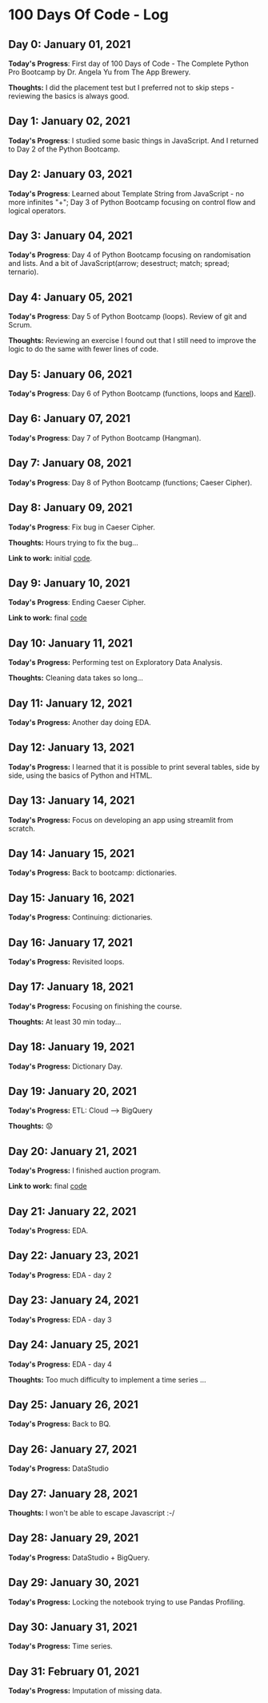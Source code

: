 # 100 Days Of Code - Log

## Day 0: January 01, 2021

**Today's Progress**: First day of 100 Days of Code - The Complete Python Pro Bootcamp by Dr. Angela Yu from The App Brewery.

**Thoughts:** I did the placement test but I preferred not to skip steps - reviewing the basics is always good.

## Day 1: January 02, 2021

**Today's Progress**: I studied some basic things in JavaScript. And I returned to Day 2 of the Python Bootcamp.

## Day 2: January 03, 2021

**Today's Progress**: Learned about Template String from JavaScript - no more infinites "+"; Day 3 of Python Bootcamp focusing on control flow and logical operators.

## Day 3: January 04, 2021

**Today's Progress**: Day 4 of Python Bootcamp focusing on randomisation and lists. And a bit of JavaScript(arrow; desestruct; match; spread; ternario).

## Day 4: January 05, 2021

**Today's Progress**: Day 5 of Python Bootcamp (loops). Review of git and Scrum.

**Thoughts:** Reviewing an exercise I found out that I still need to improve the logic to do the same with fewer lines of code.

## Day 5: January 06, 2021

**Today's Progress**: Day 6 of Python Bootcamp (functions, loops and [Karel](https://reeborg.ca/reeborg.html?lang=en&mode=python&menu=worlds%2Fmenus%2Freeborg_intro_en.json&name=Alone&url=worlds%2Ftutorial_en%2Falone.json)).

## Day 6: January 07, 2021

**Today's Progress**: Day 7 of Python Bootcamp (Hangman).

## Day 7: January 08, 2021

**Today's Progress**: Day 8 of Python Bootcamp (functions; Caeser Cipher).

## Day 8: January 09, 2021

**Today's Progress**: Fix bug in Caeser Cipher.

**Thoughts:** Hours trying to fix the bug...

**Link to work:** initial [code](https://repl.it/@pathilink/caesar-cipher-1-start#main.py).

## Day 9: January 10, 2021

**Today's Progress**: Ending Caeser Cipher.

**Link to work:** final [code](https://repl.it/@pathilink/caesar-cipher-4-start#main.py)

## Day 10: January 11, 2021

**Today's Progress:** Performing test on Exploratory Data Analysis.

**Thoughts:** Cleaning data takes so long...

## Day 11: January 12, 2021

**Today's Progress:** Another day doing EDA.

## Day 12: January 13, 2021

**Today's Progress:** I learned that it is possible to print several tables, side by side, using the basics of Python and HTML.

## Day 13: January 14, 2021

**Today's Progress:** Focus on developing an app using streamlit from scratch.

## Day 14: January 15, 2021

**Today's Progress:** Back to bootcamp: dictionaries.

## Day 15: January 16, 2021

**Today's Progress:** Continuing: dictionaries.

## Day 16: January 17, 2021

**Today's Progress:** Revisited loops.

## Day 17: January 18, 2021

**Today's Progress:** Focusing on finishing the course.

**Thoughts:** At least 30 min today...

## Day 18: January 19, 2021

**Today's Progress:** Dictionary Day.

## Day 19: January 20, 2021

**Today's Progress:** ETL: Cloud --> BigQuery

**Thoughts:**  :worried:

## Day 20: January 21, 2021

**Today's Progress:** I finished auction program.

**Link to work:** final [code](https://repl.it/@pathilink/blind-auction-start#main.py)

## Day 21: January 22, 2021

**Today's Progress:** EDA.

## Day 22: January 23, 2021

**Today's Progress:** EDA - day 2

## Day 23: January 24, 2021

**Today's Progress:** EDA - day 3

## Day 24: January 25, 2021

**Today's Progress:** EDA - day 4

**Thoughts:**  Too much difficulty to implement a time series ...

## Day 25: January 26, 2021

**Today's Progress:** Back to BQ.

## Day 26: January 27, 2021

**Today's Progress:** DataStudio

## Day 27: January 28, 2021

**Thoughts:** I won't be able to escape Javascript :-/

## Day 28: January 29, 2021

**Today's Progress:** DataStudio + BigQuery.

## Day 29: January 30, 2021

**Today's Progress:** Locking the notebook trying to use Pandas Profiling.

## Day 30: January 31, 2021

**Today's Progress:** Time series.

## Day 31: February 01, 2021

**Today's Progress:** Imputation of missing data.
